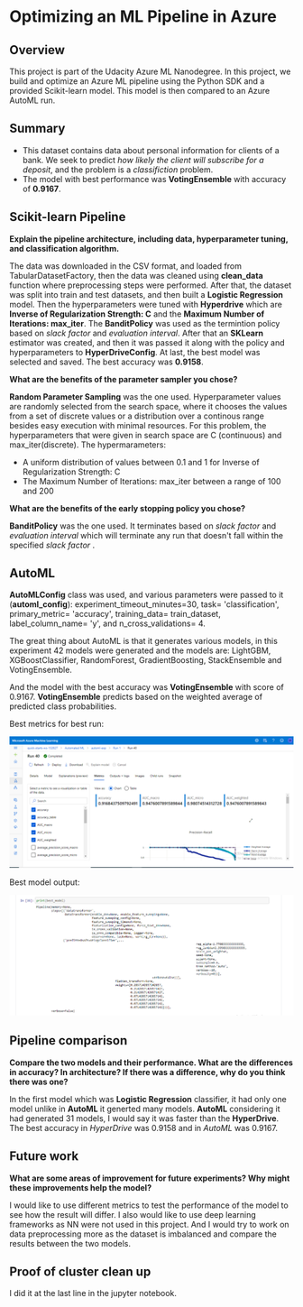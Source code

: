 # Optimizing an ML Pipeline in Azure

## Overview

This project is part of the Udacity Azure ML Nanodegree.
In this project, we build and optimize an Azure ML pipeline using the Python SDK and a provided Scikit-learn model.
This model is then compared to an Azure AutoML run.

## Summary

- This dataset contains data about personal information for clients of a bank. We seek to predict *how likely the client will subscribe for a deposit*, and the problem is a *classifiction* problem.
- The model with best performance was **VotingEnsemble** with accuracy of **0.9167**.


## Scikit-learn Pipeline
**Explain the pipeline architecture, including data, hyperparameter tuning, and classification algorithm.**

The data was downloaded in the CSV format, and loaded from TabularDatasetFactory, then the data was cleaned using **clean_data** function where preprocessing steps were performed.
After that, the dataset was split into train and test datasets, and then built a **Logistic Regression** model.
Then the hyperparameters were tuned with **Hyperdrive** which are **Inverse of Regularization Strength: C** and the **Maximum Number of Iterations: max_iter**.
The **BanditPolicy** was used as the termintion policy based on *slack factor* and *evaluation interval*.
After that an **SKLearn** estimator was created, and then it was passed it along with the policy and hyperparameters to **HyperDriveConfig**.
At last, the best model was selected and saved.
The best accuracy was **0.9158**.


**What are the benefits of the parameter sampler you chose?**

**Random Parameter Sampling** was the one used. Hyperparameter values are randomly selected from the search space, where it chooses the values from a set of discrete values or a distribution over a continous range besides easy execution with minimal resources. For this problem, the hyperparameters that were given in search space are C (continuous) and max_iter(discrete).
The hypermarameters:
 - A uniform distribution of values between 0.1 and 1 for Inverse of Regularization Strength: C
 - The Maximum Number of Iterations: max_iter between a range of 100 and 200


**What are the benefits of the early stopping policy you chose?**

**BanditPolicy** was the one used. It terminates based on *slack factor* and *evaluation interval* which will terminate any run that doesn't fall within the specified *slack factor* .



## AutoML

**AutoMLConfig** class was used, and various parameters were passed to it (**automl_config**): experiment_timeout_minutes=30, task= 'classification', primary_metric= 'accuracy', training_data= train_dataset, label_column_name= 'y', and n_cross_validations= 4.

The great thing about AutoML is that it generates various models, in this experiment 42 models were generated and the models are: LightGBM, XGBoostClassifier, RandomForest, GradientBoosting, StackEnsemble and VotingEnsemble.

And the model with the best accuracy was **VotingEnsemble** with score of 0.9167. **VotingEnsemble** predicts based on the weighted average of predicted class probabilities.

Best metrics for best run:

![](https://github.com/fati-ma/nd00333_AZMLND_Optimizing_a_Pipeline_in_Azure-Starter_Files/blob/master/automl-completed5.PNG?raw=true)

Best model output:

![](https://github.com/fati-ma/nd00333_AZMLND_Optimizing_a_Pipeline_in_Azure-Starter_Files/blob/master/best-ml-model.PNG?raw=true)



## Pipeline comparison
**Compare the two models and their performance. What are the differences in accuracy? In architecture? If there was a difference, why do you think there was one?**

In the first model which was **Logistic Regression** classifier, it had only one model unlike in **AutoML** it generted many models.
**AutoML** considering it had generated 31 models, I would say it was faster than the **HyperDrive**.
The best accuracy in *HyperDrive* was 0.9158 and in *AutoML* was 0.9167.

## Future work
**What are some areas of improvement for future experiments? Why might these improvements help the model?**

I would like to use different metrics to test the performance of the model to see how the result will differ.
I also would like to use deep learning frameworks as NN were not used in this project.
And I would try to work on data preprocessing more as the dataset is imbalanced and compare the results between the two models.

## Proof of cluster clean up

I did it at the last line in the jupyter notebook.



